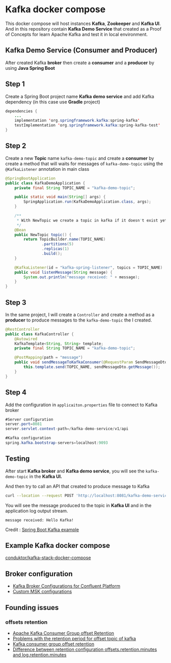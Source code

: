 # Kafka docker compose

This docker compose will host instances **Kafka**, **Zookeeper** and **Kafka UI**. And in this repository contain **Kafka Demo Service** that created as a Proof of Concepts for learn Apache Kafka and test it in local environment.

## Kafka Demo Service (Consumer and Producer)

After created Kafka **broker** then create a **consumer** and a **producer** by using **Java Spring Boot**

## Step 1

Create a Spring Boot project name **Kafka demo service** and add Kafka dependency (in this case use **Gradle** project)

```java
dependencies {
	...
	implementation 'org.springframework.kafka:spring-kafka'
	testImplementation 'org.springframework.kafka:spring-kafka-test'
}
```

## Step 2

Create a new **Topic** name `kafka-demo-topic` and create a **consumer** by create a method that will waits for messages of `kafka-demo-topic` using the `@KafkaListener` annotation in main class

```java
@SpringBootApplication
public class KafkaDemoApplication {
	private final String TOPIC_NAME = "kafka-demo-topic";

	public static void main(String[] args) {
		SpringApplication.run(KafkaDemoApplication.class, args);
	}

	/**
	 * With NewTopic we create a topic in kafka if it doesn't exist yet
	 */
	@Bean
	public NewTopic topic() {
		return TopicBuilder.name(TOPIC_NAME)
				.partitions(5)
				.replicas(1)
				.build();
	}

	@KafkaListener(id = "kafka-spring-listener", topics = TOPIC_NAME)
	public void listenMessage(String message) {
		System.out.println("message received: " + message);
	}
}
```

## Step 3

In the same project, I will create a `Controller` and create a method as a **producer** to produce messages to the `kafka-demo-topic` the I created.

```java
@RestController
public class KafkaController {
    @Autowired
    KafkaTemplate<String, String> template;
    private final String TOPIC_NAME = "kafka-demo-topic";

    @PostMapping(path = "message")
    public void sendMessageToKafkaConsumer(@RequestParam SendMessageDto sendMessageDto) {
        this.template.send(TOPIC_NAME, sendMessageDto.getMessage());
    }
}
```

## Step 4

Add the configuration in `applicaiton.properties` file to connect to Kafka broker

```java
#Server configuration
server.port=8081
server.servlet.context-path=/kafka-demo-service/v1/api

#Kafka configuration
spring.kafka.bootstrap-servers=localhost:9093
```

## Testing

After start **Kafka broker** and **Kafka demo service**, you will see the `kafka-demo-topic` in the **Kafka UI.**

And then try to call an API that created to produce message to Kafka

```bash
curl --location --request POST 'http://localhost:8081/kafka-demo-service/v1/api/message?message=Hello Kafka!'
```

You will see the message produced to the topic in **Kafka UI** and in the application log output stream.

```log
message received: Hello Kafka!
```

Credit : [Spring Boot Kafka example](https://marco.dev/spring-boot-kafka-tutorial)

## Example Kafka docker compose

[conduktor/kafka-stack-docker-compose](https://github.com/conduktor/kafka-stack-docker-compose)

## Broker configuration

- [Kafka Broker Configurations for Confluent Platform](https://docs.confluent.io/platform/current/installation/configuration/broker-configs.html)
- [Custom MSK configurations](https://docs.aws.amazon.com/msk/latest/developerguide/msk-configuration-properties.html)

## Founding issues

### offsets retention

- [Apache Kafka Consumer Group offset Retention](https://praveenganesh.medium.com/apache-kafka-consumer-group-offset-retention-bfe21285033a)
- [Problems with the retention period for offset topic of kafka](https://stackoverflow.com/questions/42546501/problems-with-the-retention-period-for-offset-topic-of-kafka)
- [Kafka consumer group offset retention](https://stackoverflow.com/questions/36977071/kafka-consumer-group-offset-retention)
- [Difference between retention configuration offsets.retention.minutes and log.retention.minutes](https://stackoverflow.com/questions/49027929/difference-between-retention-configuration-offsets-retention-minutes-and-log-ret)
